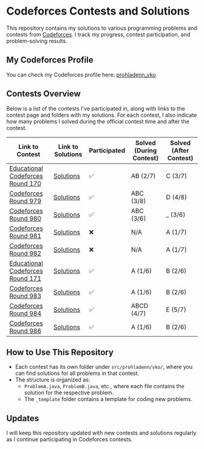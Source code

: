 # Codeforces Contests and Solutions

This repository contains my solutions to various programming problems and contests
from [Codeforces](https://codeforces.com). I track my progress, contest participation, and problem-solving results.

## My Codeforces Profile

You can check my Codeforces profile here: [prohladenn_vko](https://codeforces.com/profile/prohladenn_vko)

## Contests Overview

Below is a list of the contests I've participated in, along with links to the contest page and folders with my
solutions. For each contest, I also indicate how many problems I solved during the official contest time and after the
contest.

| Link to Contest                                                         | Link to Solutions                            | Participated | Solved (During Contest) | Solved (After Contest) |
|-------------------------------------------------------------------------|----------------------------------------------|--------------|-------------------------|------------------------|
| [Educational Codeforces Round 170](https://codeforces.com/contest/2025) | [Solutions](./src/prohladenn/vko/edu170)     | ✅            | AB (2/7)                | C (3/7)                |
| [Codeforces Round 979](https://codeforces.com/contest/2030)             | [Solutions](./src/prohladenn/vko/round979d2) | ✅            | ABC (3/8)               | D (4/8)                |
| [Codeforces Round 980](https://codeforces.com/contest/2023)             | [Solutions](./src/prohladenn/vko/round980d2) | ✅            | ABC (3/6)               | _ (3/6)                |
| [Codeforces Round 981](https://codeforces.com/contest/2033)             | [Solutions](./src/prohladenn/vko/round981d3) | ❌            | N/A                     | A (1/7)                |
| [Codeforces Round 982](https://codeforces.com/contest/2027)             | [Solutions](./src/prohladenn/vko/round982d2) | ❌            | N/A                     | A (1/7)                |
| [Educational Codeforces Round 171](https://codeforces.com/contest/2026) | [Solutions](./src/prohladenn/vko/edu171)     | ✅            | A (1/6)                 | B (2/6)                |
| [Codeforces Round 983](https://codeforces.com/contest/2032)             | [Solutions](./src/prohladenn/vko/round983d2) | ✅            | A (1/6)                 | B (2/6)                |
| [Codeforces Round 984](https://codeforces.com/contest/2036)             | [Solutions](./src/prohladenn/vko/round984d3) | ✅            | ABCD (4/7)              | E (5/7)                |
| [Codeforces Round 986](https://codeforces.com/contest/2028)             | [Solutions](./src/prohladenn/vko/round986d2) | ✅            | A (1/6)                 | B (2/6)                |

[//]: # (✅❌⏰)

## How to Use This Repository

- Each contest has its own folder under `src/prohladenn/vko/`, where you can find solutions for all problems in that
  contest.
- The structure is organized as:
    - `ProblemA.java`, `ProblemB.java`, etc., where each file contains the solution for the respective problem.
    - The `_template` folder contains a template for coding new problems.

## Updates

I will keep this repository updated with new contests and solutions regularly as I continue participating in Codeforces
contests.

